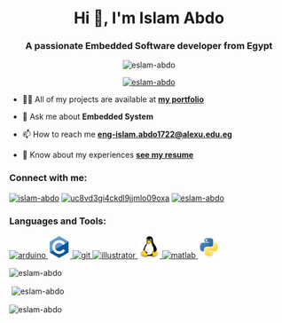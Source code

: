 <h1 align="center">Hi 👋, I'm Islam Abdo</h1>
<h3 align="center">A passionate Embedded Software developer from Egypt</h3>

<p align="center"> <img src="https://komarev.com/ghpvc/?username=eslam-abdo&label=Profile%20views&color=0e75b6&style=flat" alt="eslam-abdo" /> </p>

<p align="center"> <a href="https://github.com/ryo-ma/github-profile-trophy"><img src="https://github-profile-trophy.vercel.app/?username=eslam-abdo" alt="eslam-abdo" /></a> </p>

- 👨‍💻 All of my projects are available at **[my portfolio](https://Eslam-Abdo.github.io/)**

- 💬 Ask me about **Embedded System**

- 📫 How to reach me **eng-islam.abdo1722@alexu.edu.eg**

- 📄 Know about my experiences **[see my resume](https://drive.google.com/drive/folders/1sa5V7hjf66fkZuOpJz1Th2jQNC9WBKOk?usp=sharing)**

<h3 align="left">Connect with me:</h3>
<p align="left">
<a href="https://linkedin.com/in/islam-abdo" target="blank"><img align="center" src="https://raw.githubusercontent.com/rahuldkjain/github-profile-readme-generator/master/src/images/icons/Social/linked-in-alt.svg" alt="islam-abdo" height="30" width="40" /></a>
<a href="https://www.youtube.com/channel/UC8Vd3gI4ckdl9JJMLO09oXA" target="blank"><img align="center" src="https://raw.githubusercontent.com/rahuldkjain/github-profile-readme-generator/master/src/images/icons/Social/youtube.svg" alt="uc8vd3gi4ckdl9jjmlo09oxa" height="30" width="40" /></a>
<a href="https://www.hackerrank.com/eslam-abdo" target="blank"><img align="center" src="https://raw.githubusercontent.com/rahuldkjain/github-profile-readme-generator/master/src/images/icons/Social/hackerrank.svg" alt="eslam-abdo" height="30" width="40" /></a>
</p>

<h3 align="left">Languages and Tools:</h3>
<p align="left"> <a href="https://www.arduino.cc/" target="_blank" rel="noreferrer"> <img src="https://cdn.worldvectorlogo.com/logos/arduino-1.svg" alt="arduino" width="40" height="40"/> </a> <a href="https://www.cprogramming.com/" target="_blank" rel="noreferrer"> <img src="https://raw.githubusercontent.com/devicons/devicon/master/icons/c/c-original.svg" alt="c" width="40" height="40"/> </a> <a href="https://git-scm.com/" target="_blank" rel="noreferrer"> <img src="https://www.vectorlogo.zone/logos/git-scm/git-scm-icon.svg" alt="git" width="40" height="40"/> </a> <a href="https://www.adobe.com/in/products/illustrator.html" target="_blank" rel="noreferrer"> <img src="https://www.vectorlogo.zone/logos/adobe_illustrator/adobe_illustrator-icon.svg" alt="illustrator" width="40" height="40"/> </a> <a href="https://www.linux.org/" target="_blank" rel="noreferrer"> <img src="https://raw.githubusercontent.com/devicons/devicon/master/icons/linux/linux-original.svg" alt="linux" width="40" height="40"/> </a> <a href="https://www.mathworks.com/" target="_blank" rel="noreferrer"> <img src="https://upload.wikimedia.org/wikipedia/commons/2/21/Matlab_Logo.png" alt="matlab" width="40" height="40"/> </a> <a href="https://www.python.org" target="_blank" rel="noreferrer"> <img src="https://raw.githubusercontent.com/devicons/devicon/master/icons/python/python-original.svg" alt="python" width="40" height="40"/> </a> </p>

<p><img align="center" src="https://github-readme-stats.vercel.app/api/top-langs?username=eslam-abdo&show_icons=true&locale=en&layout=compact" alt="eslam-abdo" /></p>

<p>&nbsp;<img align="center" src="https://github-readme-stats.vercel.app/api?username=eslam-abdo&show_icons=true&locale=en" alt="eslam-abdo" /></p>

<p><img align="center" src="https://github-readme-streak-stats.herokuapp.com/?user=eslam-abdo&" alt="eslam-abdo" /></p>

